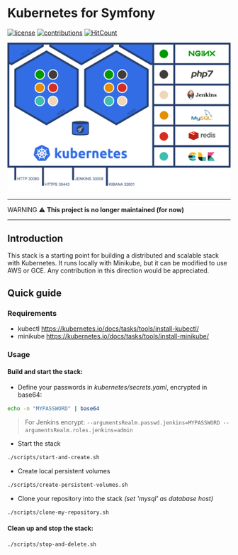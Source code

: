 # Kubernetes for Symfony

[![license](https://img.shields.io/github/license/mashape/apistatus.svg?style=flat-square)](LICENSE)
[![contributions](https://img.shields.io/badge/contributions-welcome-brightgreen.svg?style=flat-square)](https://github.com/carlosas/kubernetes-for-symfony/issues)
[![HitCount](http://hits.dwyl.com/carlosas/kubernetes-for-symfony.svg)](README.md)

![](doc/schema.png)

---

WARNING :warning: **This project is no longer maintained (for now)**

---

## Introduction

This stack is a starting point for building a distributed and scalable stack with Kubernetes. It runs locally with Minikube, but it can be modified to use AWS or GCE. Any contribution in this direction would be appreciated.

## Quick guide

### Requirements

* kubectl https://kubernetes.io/docs/tasks/tools/install-kubectl/
* minikube https://kubernetes.io/docs/tasks/tools/install-minikube/

### Usage

#### Build and start the stack:

* Define your passwords in *kubernetes/secrets.yaml*, encrypted in base64:

```sh
echo -n "MYPASSWORD" | base64
```

> For Jenkins encrypt: `--argumentsRealm.passwd.jenkins=MYPASSWORD --argumentsRealm.roles.jenkins=admin`

* Start the stack

```sh
./scripts/start-and-create.sh
```

* Create local persistent volumes

```sh
./scripts/create-persistent-volumes.sh
```

* Clone your repository into the stack *(set 'mysql' as database host)*

```sh
./scripts/clone-my-repository.sh
```

#### Clean up and stop the stack:

```sh
./scripts/stop-and-delete.sh
```
